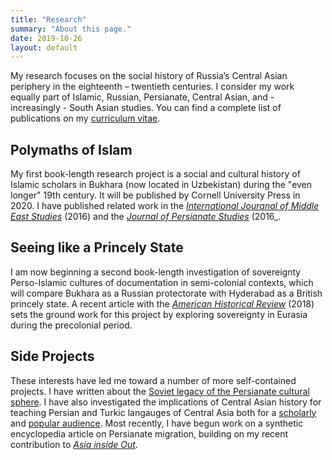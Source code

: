 ```yaml
---
title: "Research"
summary: "About this page."
date: 2019-10-26
layout: default
---
```


My research focuses on the social history of Russia’s Central Asian periphery in the eighteenth – twentieth centuries. I consider my work equally part of Islamic, Russian, Persianate, Central Asian, and - increasingly - South Asian studies. You can find a complete list of publications on my [curriculum vitae](https://pitt.academia.edu/JamesPickett/CurriculumVitae).

## Polymaths of Islam
My first book-length research project is a social and cultural history of Islamic scholars in Bukhara (now located in Uzbekistan) during the "even longer" 19th century. It will be published by Cornell University Press in 2020. I have published related work in the [*International Jouranal of Middle East Studies*](https://www.academia.edu/26854228/Nadir_Shahs_Peculiar_Central_Asian_Legacy_Empire_Conversion_Narratives_and_the_Rise_of_New_Scholarly_Dynasties) (2016) and the [*Journal of Persianate Studies*](https://www.academia.edu/17884935/Enemies_beyond_the_Red_Sands_The_Bukhara-Khiva_Dynamic_as_Mediated_by_Textual_Genre) (2016_.

## Seeing like a Princely State
I am now beginning a second book-length investigation of sovereignty Perso-Islamic cultures of documentation in semi-colonial contexts, which will compare Bukhara as a Russian protectorate with Hyderabad as a British princely state. A recent article with the [*American Historical Review*](https://www.academia.edu/36900273/Written_into_Submission_Reassessing_Sovereignty_through_a_Forgotten_Eurasian_Dynasty) (2018) sets the ground work for this project by exploring sovereignty in Eurasia during the precolonial period.

## Side Projects
These interests have led me toward a number of more self-contained projects. I have written about the [Soviet legacy of the Persianate cultural sphere](https://www.academia.edu/7611983/Soviet_Civilization_through_a_Persian_Lens_Iranian_Intellectuals_Cultural_Diplomacy_and_Socialist_Modernity_1941-1955). I have also investigated the implications of Central Asian history for teaching Persian and Turkic langauges of Central Asia both for a [scholarly](https://www.academia.edu/33025103/Categorically_Misleading_Dialectically_Misconceived_Language_Textbooks_and_Pedagogic_Participation_in_Central_Asian_Nation-building_Projects) and [popular audience](https://eurasianet.org/on-language-the-many-flavors-of-persian-in-eurasia). Most recently, I have begun work on a synthetic encyclopedia article on Persianate migration, building on my recent contribution to [*Asia inside Out*](https://www.hup.harvard.edu/catalog.php?isbn=9780674987630).
